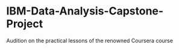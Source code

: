 # IBM-Data-Analysis-Capstone-Project
Audition on the practical lessons of the renowned Coursera course
